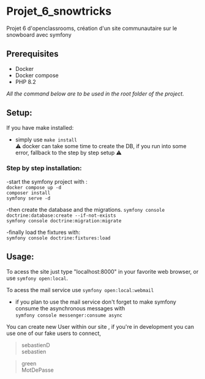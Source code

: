 # Projet_6_snowtricks

Projet 6 d'openclassrooms, création d'un site communautaire sur le snowboard avec symfony

## Prerequisites
- Docker
- Docker compose
- PHP 8.2

*All the command below are to be used in the root folder of the project.*

## Setup:
If you have make installed:  
- simply use `make install`    
  :warning: docker can take some time to create the DB, if you run into some error, fallback to the step by step setup :warning:

### Step by step installation:
-start the symfony project with :  
`docker compose up -d`  
`composer install`  
`symfony serve -d`  



-then create the database and the migrations.
`symfony console doctrine:database:create --if-not-exists`  
`symfony console doctrine:migration:migrate`  

-finally load the fixtures with:  
`symfony console doctrine:fixtures:load`  

## Usage:

To acess the site just type "localhost:8000" in your favorite web browser, or use `symfony open:local`.  

To acess the mail service use `symfony open:local:webmail`  
- if you plan to use the mail service don't forget to make symfony consume the asynchronous messages with  
`symfony console messenger:consume async`  
 
You can create new User within our site , if you're in development you can use one of our fake users to connect,  

> sebastienD  
> sebastien

>green  
>MotDePasse


